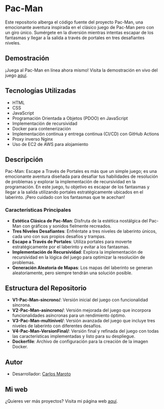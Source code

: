 # Pac-Man

Este repositorio alberga el código fuente del proyecto Pac-Man, una emocionante aventura inspirada en el clásico juego de Pac-Man pero con un giro único. Sumérgete en la diversión mientras intentas escapar de los fantasmas y llegar a la salida a través de portales en tres desafiantes niveles.

## Demostración

¡Juega al Pac-Man en línea ahora mismo! Visita la demostración en vivo del juego [aquí](https://pac-man.carlosmaroto-daweb.com).

## Tecnologías Utilizadas

- HTML
- CSS
- JavaScript
- Programación Orientada a Objetos (PDOO) en JavaScript
- Implementación de recursividad
- Docker para contenerización
- Implementación continua y entrega continua (CI/CD) con GitHub Actions
- Proxy inverso Nginx
- Uso de EC2 de AWS para alojamiento

## Descripción

Pac-Man: Escape a Través de Portales es más que un simple juego; es una emocionante aventura diseñada para desafiar tus habilidades de resolución de problemas y explorar la implementación de recursividad en la programación. En este juego, tu objetivo es escapar de los fantasmas y llegar a la salida utilizando portales estratégicamente ubicados en el laberinto. ¡Pero cuidado con los fantasmas que te acechan!

### Características Principales

- **Estética Clásica de Pac-Man**: Disfruta de la estética nostálgica del Pac-Man con gráficos y sonidos fielmente recreados.
- **Tres Niveles Desafiantes**: Enfréntate a tres niveles de laberinto únicos, cada uno con sus propios desafíos y trampas.
- **Escape a Través de Portales**: Utiliza portales para moverte estratégicamente por el laberinto y evitar a los fantasmas.
- **Implementación de Recursividad**: Explora la implementación de recursividad en la lógica del juego para optimizar la resolución de problemas.
- **Generación Aleatoria de Mapas**: Los mapas del laberinto se generan aleatoriamente, pero siempre tendrán una solución posible.

## Estructura del Repositorio

- **V1-Pac-Man-sincrono/**: Versión inicial del juego con funcionalidad síncrona.
- **V2-Pac-Man-asincrono/**: Versión mejorada del juego que incorpora funcionalidades asíncronas para un rendimiento óptimo.
- **V3-Pac-Man-multinivel/**: Versión avanzada del juego que incluye tres niveles de laberinto con diferentes desafíos.
- **V4-Pac-Man-VersionFinal/**: Versión final y refinada del juego con todas las características implementadas y listo para su despliegue.
- **Dockerfile**: Archivo de configuración para la creación de la imagen Docker.

## Autor

- Desarrollador: [Carlos Maroto](https://github.com/carlosmaroto-daweb)

## Mi web

¿Quieres ver más proyectos? Visita mi página web [aquí](https://www.carlosmaroto-daweb.com).
